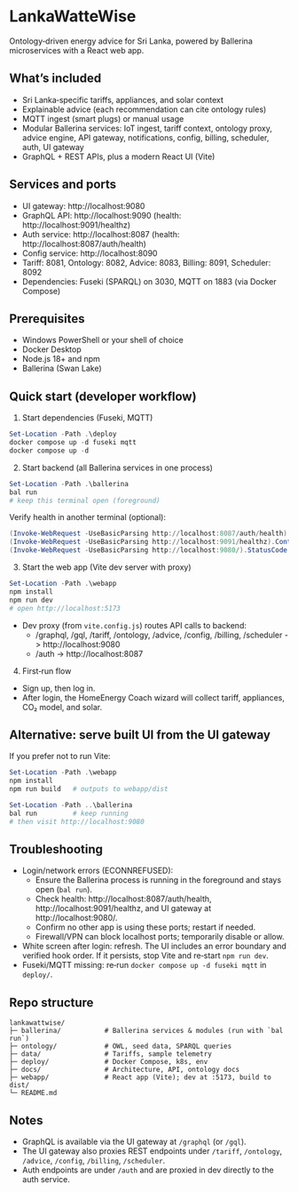 # LankaWatteWise

Ontology‑driven energy advice for Sri Lanka, powered by Ballerina microservices with a React web app.

## What’s included
- Sri Lanka‑specific tariffs, appliances, and solar context
- Explainable advice (each recommendation can cite ontology rules)
- MQTT ingest (smart plugs) or manual usage
- Modular Ballerina services: IoT ingest, tariff context, ontology proxy, advice engine, API gateway, notifications, config, billing, scheduler, auth, UI gateway
- GraphQL + REST APIs, plus a modern React UI (Vite)

## Services and ports
- UI gateway: http://localhost:9080
- GraphQL API: http://localhost:9090 (health: http://localhost:9091/healthz)
- Auth service: http://localhost:8087 (health: http://localhost:8087/auth/health)
- Config service: http://localhost:8090
- Tariff: 8081, Ontology: 8082, Advice: 8083, Billing: 8091, Scheduler: 8092
- Dependencies: Fuseki (SPARQL) on 3030, MQTT on 1883 (via Docker Compose)

## Prerequisites
- Windows PowerShell or your shell of choice
- Docker Desktop
- Node.js 18+ and npm
- Ballerina (Swan Lake)

## Quick start (developer workflow)
1) Start dependencies (Fuseki, MQTT)
```powershell
Set-Location -Path .\deploy
docker compose up -d fuseki mqtt
docker compose up -d
```

2) Start backend (all Ballerina services in one process)
```powershell
Set-Location -Path .\ballerina
bal run
# keep this terminal open (foreground)
```
Verify health in another terminal (optional):
```powershell
(Invoke-WebRequest -UseBasicParsing http://localhost:8087/auth/health).Content
(Invoke-WebRequest -UseBasicParsing http://localhost:9091/healthz).Content
(Invoke-WebRequest -UseBasicParsing http://localhost:9080/).StatusCode
```

3) Start the web app (Vite dev server with proxy)
```powershell
Set-Location -Path .\webapp
npm install
npm run dev
# open http://localhost:5173
```
- Dev proxy (from `vite.config.js`) routes API calls to backend:
	- /graphql, /gql, /tariff, /ontology, /advice, /config, /billing, /scheduler -> http://localhost:9080
	- /auth -> http://localhost:8087

4) First‑run flow
- Sign up, then log in.
- After login, the HomeEnergy Coach wizard will collect tariff, appliances, CO₂ model, and solar.

## Alternative: serve built UI from the UI gateway
If you prefer not to run Vite:
```powershell
Set-Location -Path .\webapp
npm install
npm run build   # outputs to webapp/dist

Set-Location -Path ..\ballerina
bal run         # keep running
# then visit http://localhost:9080
```

## Troubleshooting
- Login/network errors (ECONNREFUSED):
	- Ensure the Ballerina process is running in the foreground and stays open (`bal run`).
	- Check health: http://localhost:8087/auth/health, http://localhost:9091/healthz, and UI gateway at http://localhost:9080/.
	- Confirm no other app is using these ports; restart if needed.
	- Firewall/VPN can block localhost ports; temporarily disable or allow.
- White screen after login: refresh. The UI includes an error boundary and verified hook order. If it persists, stop Vite and re‑start `npm run dev`.
- Fuseki/MQTT missing: re‑run `docker compose up -d fuseki mqtt` in `deploy/`.

## Repo structure
```
lankawattwise/
├─ ballerina/           # Ballerina services & modules (run with `bal run`)
├─ ontology/            # OWL, seed data, SPARQL queries
├─ data/                # Tariffs, sample telemetry
├─ deploy/              # Docker Compose, k8s, env
├─ docs/                # Architecture, API, ontology docs
├─ webapp/              # React app (Vite); dev at :5173, build to dist/
└─ README.md
```

## Notes
- GraphQL is available via the UI gateway at `/graphql` (or `/gql`).
- The UI gateway also proxies REST endpoints under `/tariff`, `/ontology`, `/advice`, `/config`, `/billing`, `/scheduler`.
- Auth endpoints are under `/auth` and are proxied in dev directly to the auth service.

